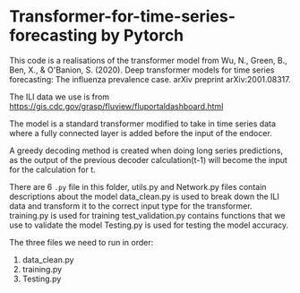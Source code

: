 # Transformer-for-time-series-forecasting by Pytorch
This code is a realisations of the transformer model from 
Wu, N., Green, B., Ben, X., & O'Banion, S. (2020). Deep transformer models for time series forecasting: The influenza prevalence case. arXiv preprint arXiv:2001.08317.

The ILI data we use is from https://gis.cdc.gov/grasp/fluview/fluportaldashboard.html 

The model is a standard transformer modified to take in time series data where a fully connected layer is added before the input of the endocer.

A greedy decoding method is created when doing long series predictions, as the output of the previous decoder calculation(t-1) will become the input for the calculation for t. 


There are 6 `.py` file in this folder,
utils.py and Network.py files contain descriptions about the model
data_clean.py is used to break down the ILI data and transform it to the correct input type for the transformer.
training.py is used for training
test_validation.py contains functions that we use to validate the model
Testing.py is used for testing the model accuracy. 


The three files we need to run in order:
1. data_clean.py
2. training.py
3. Testing.py
